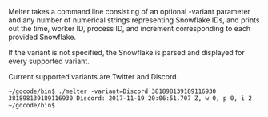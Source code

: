 Melter takes a command line consisting of an optional -variant parameter and
any number of numerical strings representing Snowflake IDs, and prints out
the time, worker ID, process ID, and increment corresponding to each provided
Snowflake.

If the variant is not specified, the Snowflake is parsed and displayed for
every supported variant.

Current supported variants are Twitter and Discord.

```
~/gocode/bin$ ./melter -variant=Discord 381898139189116930
381898139189116930 Discord: 2017-11-19 20:06:51.707 Z, w 0, p 0, i 2
~/gocode/bin$
```
